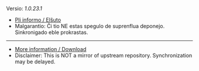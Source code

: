 [//]: # (do not edit me; start)

Versio: _1.0.23.1_

[//]: # (do not edit me; end)


- [Pli informo / Elŝuto](../../../subfiles/about.ismm.md)
- Malgarantio: Ĉi tio NE estas spegulo de suprenflua deponejo. Sinkronigado eble prokrastas.

-----

- [More information / Download](../../../subfiles/about.ismm.md)
- Disclaimer: This is NOT a mirror of upstream repository. Synchronization may be delayed.
